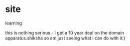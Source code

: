 # site
learning

this is nothing serious - i got a 10 year deal on the domain apparatus.shiksha so am just seeing what i can do with it:)
